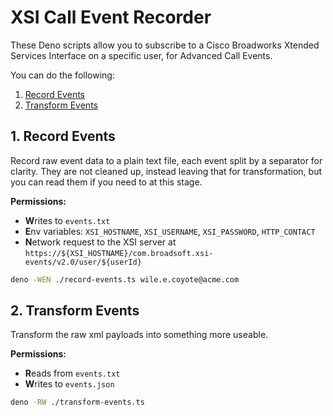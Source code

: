 # XSI Call Event Recorder

These Deno scripts allow you to subscribe to a Cisco Broadworks Xtended Services Interface on a specific user, for Advanced Call Events. 

You can do the following:

1. [Record Events](#1-record-events)
2. [Transform Events](#2-transform-events)

## 1. Record Events

Record raw event data to a plain text file, each event split by a separator for clarity. They are not cleaned up, instead leaving that for transformation, but you can read them if you need to at this stage.

**Permissions:**

- **W**rites to `events.txt`
- **E**nv variables: `XSI_HOSTNAME`, `XSI_USERNAME`, `XSI_PASSWORD`, `HTTP_CONTACT`
- **N**etwork request to the XSI server at `https://${XSI_HOSTNAME}/com.broadsoft.xsi-events/v2.0/user/${userId}`

```bash
deno -WEN ./record-events.ts wile.e.coyote@acme.com
```

## 2. Transform Events

Transform the raw xml payloads into something more useable.

**Permissions:**

- **R**eads from `events.txt`
- **W**rites to `events.json`

```bash
deno -RW ./transform-events.ts
```
